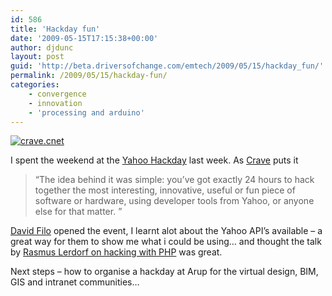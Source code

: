 ```yaml
---
id: 586
title: 'Hackday fun'
date: '2009-05-15T17:15:38+00:00'
author: djdunc
layout: post
guid: 'http://beta.driversofchange.com/emtech/2009/05/15/hackday_fun/'
permalink: /2009/05/15/hackday-fun/
categories:
    - convergence
    - innovation
    - 'processing and arduino'
---
```


<span class="mt-enclosure mt-enclosure-image">[![crave.cnet](https://i0.wp.com/crave.cnet.co.uk/i/c/pg/39042448/1-a.jpg?w=1170)](http://crave.cnet.co.uk/software/0,39029471,49302231,00.htm)</span>

I spent the weekend at the [Yahoo Hackday](http://openhacklondon.pbworks.com/) last week. As [Crave](http://crave.cnet.co.uk/software/0,39029471,49302231,00.htm) puts it

> “The idea behind it was simple: you’ve got exactly 24 hours to hack together the most interesting, innovative, useful or fun piece of software or hardware, using developer tools from Yahoo, or anyone else for that matter. ”

[David Filo](http://www.guardian.co.uk/technology/2009/may/14/yahoo-david-filo) opened the event, I learnt alot about the Yahoo API’s available – a great way for them to show me what i could be using… and thought the talk by [Rasmus Lerdorf on hacking with PHP](http://talks.php.net/show/openhack) was great.

Next steps – how to organise a hackday at Arup for the virtual design, BIM, GIS and intranet communities…